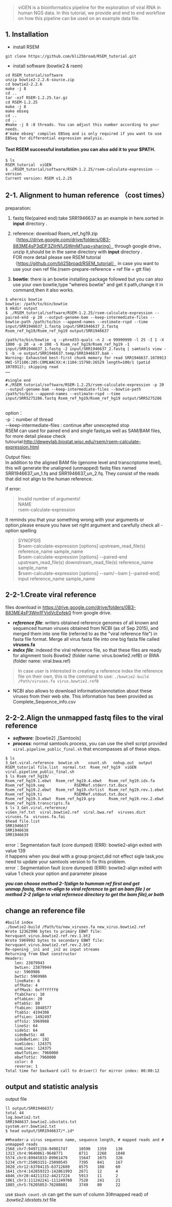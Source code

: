 > viGEN is a bioinformatics pipeline for the exploration of viral RNA in human NGS data. 
> In this tutorial, we provide and end to end workflow on how this pipeline can be used on an example data file.

## 1. Installation
- install RSEM 
```
git clone https://github.com/bli25broad/RSEM_tutorial.git
```
- install software (bowtie2 & rsem)
```
cd RSEM_tutorial/software
unzip bowtie2-2.2.6-source.zip
cd bowtie2-2.2.6
make -j 8
cd ..
tar -xzf RSEM-1.2.25.tar.gz
cd RSEM-1.2.25
make -j 8
make ebseq
cd ..
cd ..
#make -j 8 :8 threads. You can adjust this number according to your needs. 
#'make ebseq' compiles EBSeq and is only required if you want to use EBSeq for differential expression analysis.

```
#### Test RSEM successful installation.you can also add it to your $PATH.
```
$ ls
RSEM_tutorial  viGEN
$ ./RSEM_tutorial/software/RSEM-1.2.25/rsem-calculate-expression --version
Current version: RSEM v1.2.25
```   
  
    
      
## 2-1. Alignment to human reference （cost times）
preparation:   
1) fastq file(paired end):take SRR1946637 as an example in here.sorted in **input** directory . 
2) reference: download Rsem_ref_hg19.zip（https://drive.google.com/drive/folders/0B3-883ME4sP3dDF3ZllrN1JSWmM?usp=sharing） through google drive，unzip it,should be in the same directory with **input** directory .   
FOR more detail please see RSEM tutorial（https://github.com/bli25broad/RSEM_tutorial） in case you want to use your own ref file.(rsem-prepare-reference + ref file + gtt file)

3) **bowtie**: there is an bowtie installing package followed but you can also use your own bowtie,type "whereis bowtie" and get it path,change it in command,then it also works.

```
$ whereis bowtie
bowtie: /path/to/bin/bowtie 
$ mkdir output
$ ./RSEM_tutorial/software/RSEM-1.2.25/rsem-calculate-expression --paired-end -p 20 --output-genome-bam --keep-intermediate-files --bowtie-path /path/to/bin --append-names --estimate-rspd --time input/SRR1946637_1.fastq input/SRR1946637_2.fastq Rsem_ref_hg19/Rsem_ref_hg19 output/SRR1946637  
  
/path/to/bin/bowtie -q --phred33-quals -n 2 -e 99999999 -l 25 -I 1 -X 1000 -p 20 -a -m 200 -S Rsem_ref_hg19/Rsem_ref_hg19 -1 input/SRR1946637_1.fastq -2 input/SRR1946637_2.fastq | samtools view -S -b -o output/SRR1946637.temp/SRR1946637.bam -
Warning: Exhausted best-first chunk memory for read SRR1946637.1078913 HWI-ST1106:205:C0MLWACXX:4:1104:15798:26529 length=100/1 (patid 1078912); skipping read  
……  

#single end
#./RSEM_tutorial/software/RSEM-1.2.25/rsem-calculate-expression -p 20 --output-genome-bam --keep-intermediate-files --bowtie-path /path/to/bin --append-names --estimate-rspd --time input/SRR5275286.fastq Rsem_ref_hg19/Rsem_ref_hg19 output/SRR5275286
  
```

option：  
  -p ：number of thread  
  --keep-intermediate-files : continue after unexcepted stop  
  RSEM can used for paired end and single fastq,as well as SAM/BAM files, for more detail please check tutourial:http://deweylab.biostat.wisc.edu/rsem/rsem-calculate-expression.html 

     
Output files:   
In addition to the aligned BAM file (genome level and transcriptome level), this will generate the unaligned (unmapped) fastq files named SRR1946637_un_1.fq and SRR1946637_un_2.fq. They consist of the reads that did not align to the human reference.

  
if error:   
> Invalid number of arguments!  
NAME  
    rsem-calculate-expression   
    
It reminds you that your something wrong with your arguments or option,please ensure you have set right argument and carefully check all -option spelling  

> SYNOPSIS  
     $rsem-calculate-expression [options] upstream_read_file(s) reference_name sample_name  
     $rsem-calculate-expression [options] --paired-end upstream_read_file(s) downstream_read_file(s) reference_name sample_name  
     $rsem-calculate-expression [options] --sam/--bam [--paired-end] input reference_name sample_name  


## 2-2-1.Create viral reference
files download in https://drive.google.com/drive/folders/0B3-883ME4sP3Wm1FVjdVcEpfek0 from google drive.
- ***reference file***: writers obtained reference genomes of all known and sequenced human viruses obtained from NCBI (as of Sep 2015), and merged them into one file (referred to as the "viral reference file") in fasta file format. Merge all virus fasta file into one big fasta file called **viruses.fa**
- ***index file***: indexed the viral reference file, so that these files are ready for alignment tools Bowtie2 (folder name: virus.bowtie2.refB) or BWA (folder name: viral.bwa.ref)
> In case user is interested in creating a reference index the reference file on their own, this is the command to use: ```./bowtie2-build /Path/viruses.fa virus.bowtie2.refB```
- NCBI also allows to download information/annotation about these viruses from their web site. This information has been provided as Complete_Sequence_info.csv 

## 2-2-2.Align the unmapped fastq files to the viral reference 
- ***software***: [bowtie2] ,[Samtools]
- ***process***: normal samtools process, you can use the shell script provided ```viral.pipeline_public_final.sh``` that encompasses all of these steps.

```
$ ls
3_Get.viral.reference  bowtie.sh    count.sh   nohup.out  output RSEM_tutorial file.list  normal.txt  Rsem_ref_hg19  viGEN  viral.pipeline_public_final.sh
$ ls Rsem_ref_hg19/
Rsem_ref_hg19.1.ebwt  Rsem_ref_hg19.4.ebwt   Rsem_ref_hg19.idx.fa      Rsem_ref_hg19.seq             RSEMRef.stderr.txt.docx
Rsem_ref_hg19.2.ebwt  Rsem_ref_hg19.chrlist  Rsem_ref_hg19.rev.1.ebwt  Rsem_ref_hg19.ti              RSEMRef.stdout.txt.docx
Rsem_ref_hg19.3.ebwt  Rsem_ref_hg19.grp      Rsem_ref_hg19.rev.2.ebwt  Rsem_ref_hg19.transcripts.fa
$ ls 3_Get.viral.reference/
viGen_ref.txt  viral.bowtie2.ref  viral.bwa.ref  viruses.dict  viruses.fa  viruses.fa.fai
$head file.list
SRR1946637  
SRR1946638  
SRR1946639  
```

error：Segmentation fault (core dumped) (ERR): bowtie2-align exited with value 139  
it happens when you deal with a group project,did not effect sigle task,you need to update your samtools version to fix this problem.  
error：Segmentation fault (core dumped) (ERR): bowtie2-align exited with value 1
check your option and parameter please

***you can choose method 2-1(align to humman ref first and get unmap.fastq, then re-align to viral reference to get an bam file )  or method 2-2 (align to vrial refernece directory to get the bam file),or both***

## change an reference file

```
#build index
./bowtie2-build /Path/to/new_viruses.fa new_virus.bowtie2.ref
Wrote 12362996 bytes to primary EBWT file: hervquant_virus.bowtie2.ref.rev.1.bt2
Wrote 5969992 bytes to secondary EBWT file: hervquant_virus.bowtie2.ref.rev.2.bt2
Re-opening _in1 and _in2 as input streams
Returning from Ebwt constructor
Headers:
    len: 23879943
    bwtLen: 23879944
    sz: 5969986
    bwtSz: 5969986
    lineRate: 6
    offRate: 4
    offMask: 0xfffffff0
    ftabChars: 10
    eftabLen: 20
    eftabSz: 80
    ftabLen: 1048577
    ftabSz: 4194308
    offsLen: 1492497
    offsSz: 5969988
    lineSz: 64
    sideSz: 64
    sideBwtSz: 48
    sideBwtLen: 192
    numSides: 124375
    numLines: 124375
    ebwtTotLen: 7960000
    ebwtTotSz: 7960000
    color: 0
    reverse: 1
Total time for backward call to driver() for mirror index: 00:00:12
```

## output and statistic analysis

output file
```
ll output/SRR1946637/
total 44
log.bowtie2.txt
SRR1946637.bowtie2.idxstats.txt
system.err.bowtie2.txt
$ head output/SRR1946637/*.id*

##header:a virus sequence name, sequence length, # mapped reads and # unmapped reads
2568_chr7:94971158-94981747     10590   1359    136
1313_chr4:9640061-9648771       8711    2268    1048
5574_chrX:89945833-89961479     15647   1075    326
5234_chrY:25083151-25090545     7395    841     167
3820_chr12:63704115-63712689    8575    108     60
1641_chr4:142859323-142861993   2671    12      4
4846_chr20:44211312-44217224    5913    11      2
1061_chr3:111242241-111249760   7520    241     21
1885_chr5:76205053-76208801     3749    80      22
```
use ```$bash count.sh``` can get the sum of column 3(#mapped read) of *.bowtie2.idxstats.txt* file

